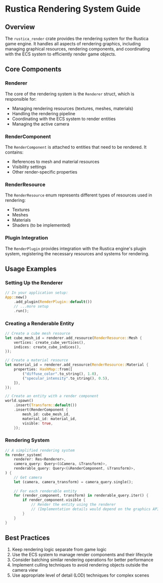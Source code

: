 # Rustica Rendering System Guide

## Overview

The `rustica_render` crate provides the rendering system for the Rustica game engine. It handles all aspects of rendering graphics, including managing graphical resources, rendering components, and coordinating with the ECS system to efficiently render game objects.

## Core Components

### Renderer

The core of the rendering system is the `Renderer` struct, which is responsible for:

- Managing rendering resources (textures, meshes, materials)
- Handling the rendering pipeline
- Coordinating with the ECS system to render entities
- Managing the active camera

### RenderComponent

The `RenderComponent` is attached to entities that need to be rendered. It contains:

- References to mesh and material resources
- Visibility settings
- Other render-specific properties

### RenderResource

The `RenderResource` enum represents different types of resources used in rendering:

- Textures
- Meshes
- Materials
- Shaders (to be implemented)

### Plugin Integration

The `RenderPlugin` provides integration with the Rustica engine's plugin system, registering the necessary resources and systems for rendering.

## Usage Examples

### Setting Up the Renderer

```rust
// In your application setup:
App::new()
    .add_plugin(RenderPlugin::default())
    // ...more setup
    .run();
```

### Creating a Renderable Entity

```rust
// Create a cube mesh resource
let cube_mesh_id = renderer.add_resource(RenderResource::Mesh {
    vertices: create_cube_vertices(),
    indices: create_cube_indices(),
});

// Create a material resource
let material_id = renderer.add_resource(RenderResource::Material {
    properties: HashMap::from([
        ("diffuse_color".to_string(), 1.0),
        ("specular_intensity".to_string(), 0.5),
    ]),
});

// Create an entity with a render component
world.spawn()
    .insert(Transform::default())
    .insert(RenderComponent {
        mesh_id: cube_mesh_id,
        material_id: material_id,
        visible: true,
    });
```

### Rendering System

```rust
// A simplified rendering system
fn render_system(
    renderer: Res<Renderer>,
    camera_query: Query<(&Camera, &Transform)>,
    renderable_query: Query<(&RenderComponent, &Transform)>,
) {
    // Get camera
    let (camera, camera_transform) = camera_query.single();
    
    // For each renderable entity
    for (render_component, transform) in renderable_query.iter() {
        if render_component.visible {
            // Render the entity using the renderer
            // (Implementation details would depend on the graphics API)
        }
    }
}
```

## Best Practices

1. Keep rendering logic separate from game logic
2. Use the ECS system to manage render components and their lifecycle
3. Consider batching similar rendering operations for better performance
4. Implement culling techniques to avoid rendering objects outside the camera view
5. Use appropriate level of detail (LOD) techniques for complex scenes
